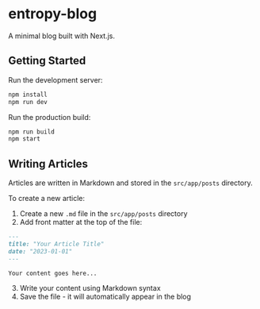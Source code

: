# entropy-blog

A minimal blog built with Next.js.

## Getting Started

Run the development server:

```bash
npm install
npm run dev
```

Run the production build:

```bash
npm run build
npm start
```

## Writing Articles

Articles are written in Markdown and stored in the `src/app/posts` directory.

To create a new article:

1. Create a new `.md` file in the `src/app/posts` directory
2. Add front matter at the top of the file:

```markdown
---
title: "Your Article Title"
date: "2023-01-01"
---

Your content goes here...
```

3. Write your content using Markdown syntax
4. Save the file - it will automatically appear in the blog
